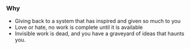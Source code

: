 ### Why
+ Giving back to a system that has inspired and given so much to you
+ Love or hate, no work is complete until it is available
+ Invisible work is dead, and you have a graveyard of ideas that haunts you. 